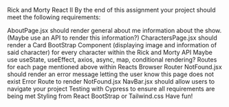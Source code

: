 Rick and Morty React II
By the end of this assignment your project should meet the following requirements:

AboutPage.jsx should render general about me information about the show. (Maybe use an API to render this information?)
CharactersPage.jsx should render a Card BootStrap Component (displaying image and information of said character) for every character within the Rick and Morty API
Maybe use useState, useEffect, axios, async, map, conditional rendering?
Routes for each page mentioned above within Reacts Browser Router
NotFound.jsx should render an error message letting the user know this page does not exist
Error Route to render NotFound.jsx
NavBar.jsx should allow users to navigate your project
Testing with Cypress to ensure all requirements are being met
Styling from React BootStrap or Tailwind.css
Have fun!